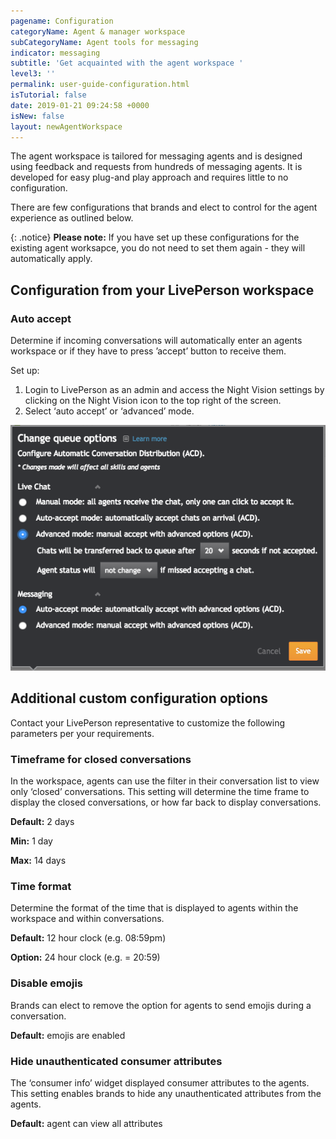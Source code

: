 ```yaml
---
pagename: Configuration
categoryName: Agent & manager workspace
subCategoryName: Agent tools for messaging
indicator: messaging
subtitle: 'Get acquainted with the agent workspace '
level3: ''
permalink: user-guide-configuration.html
isTutorial: false
date: 2019-01-21 09:24:58 +0000
isNew: false
layout: newAgentWorkspace
---
```


The agent workspace is tailored for messaging agents and is designed using feedback and requests from hundreds of messaging agents.  It is developed for easy plug-and play approach and requires little to no configuration.  

There are few configurations that brands and elect to control for the agent experience as outlined below.  

{: .notice}
**Please note:** If you have set up these configurations for the existing agent worksapce, you do not need to set them again - they will automatically apply.

## Configuration from your LivePerson workspace

### Auto accept

Determine if incoming conversations will automatically enter an agents workspace or if they have to press ’accept’ button to receive them.

Set up: 
1. Login to LivePerson as an admin and access the Night Vision settings by clicking on the Night Vision icon to the top right of the screen.
2. Select ‘auto accept’ or ‘advanced’ mode.

![alt text](img/new-workspace-configuration.png)

## Additional custom configuration options 

Contact your LivePerson representative to customize the following parameters per your requirements.

### Timeframe for closed conversations 
In the workspace, agents can use the filter in their conversation list to view only ‘closed’ conversations.  This setting will determine the time frame to display the closed conversations, or how far back to display conversations.  

**Default:** 2 days

**Min:** 1 day

**Max:** 14 days

### Time format
Determine the format of the time that is displayed to agents within the workspace and within conversations.

**Default:** 12 hour clock (e.g. 08:59pm)

**Option:** 24 hour clock (e.g.  = 20:59)

### Disable emojis
Brands can elect to remove the option for agents to send emojis during a conversation. 

**Default:** emojis are enabled 

### Hide unauthenticated consumer attributes
The ‘consumer info’ widget displayed consumer attributes to the agents.  This setting enables brands to hide any unauthenticated attributes from the agents. 

**Default:** agent can view all attributes

